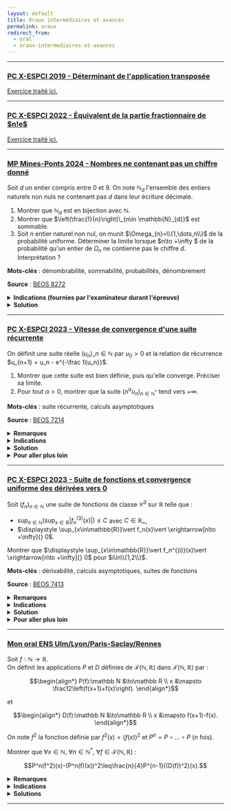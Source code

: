 ```yaml
---
layout: default
title: Oraux intermédiaires et avancés
permalink: oraux
redirect_from:
  - oral
  - oraux-intermediaires-et-avances
---
```


---

<h3 id="beos-5473">
  <a href="#beos-5473" class="header">
  PC X-ESPCI 2019 - Déterminant de l'application transposée</a>
</h3>

[Exercice traité ici.](determinants#determinant-application-transposee)

---

<h3 id="beos-6933-2">
  <a href="#beos-6933-2" class="header">
  PC X-ESPCI 2022 - Équivalent de la partie fractionnaire de $n!e$</a>
</h3>

[Exercice traité ici.](calculs-asymptotiques#equivalent-partie-fractionnaire-n-e)

---

<h3 id="beos-8272">
  <a href="#beos-8272" class="header">
  MP Mines-Ponts 2024 - Nombres ne contenant pas un chiffre donné</a>
</h3>

Soit $d$ un entier compris entre 0 et 9. On note $\mathbb{N}_{d}$ l'ensemble des entiers naturels non nuls ne contenant pas $d$ dans leur écriture décimale.

1. Montrer que $\mathbb{N}_{d}$ est en bijection avec $\mathbb{N}$.
2. Montrer que $\left(\frac{1}{n}\right)\_{n\in \mathbb{N}_{d}}$ est sommable.
3. Soit $n$ entier naturel non nul, on munit $\Omega_{n}=\\{1,\dots,n\\}$ de la probabilité uniforme. Déterminer la limite lorsque $n\to +\infty $ de la probabilité qu'un entier de $\Omega_{n}$ ne contienne pas le chiffre $d$. Interprétation ?

**Mots-clés** : dénombrabilité, sommabilité, probabilités, dénombrement

**Source** : <a href="https://beos.prepas.org/sujet.php?id=8272" target="_blank">BEOS 8272</a>

<details>
  <summary><b>Indications (fournies par l'examinateur durant l'épreuve)</b></summary>
    <ol>
      <li>Penser à la dénombrabilité.</li>
      <li>Trouver une partition bien choisie de $\mathbb{N}_{d}$.</li>
      <li>Raisonner en termes de cardinalités.</li>
    </ol>
</details>

<details>
  <summary><b>Solution</b></summary>
    <ol>
      <li>
        $\mathbb{N}_{d}$ est clairement une partie infinie de $\mathbb{N}$, donc $\mathbb{N}_{d}$ est dénombrable, i.e. en bijection avec $\mathbb{N}$.
      </li>
      <li>
        Soit $m\in\mathbb{N}^*$ et comptons (grossièrement) le nombre d'entiers de $\mathbb{N}_{d}$ à $m$ chiffres.<br>
        Pour chaque chiffre, on a au plus 9 choix (car on ne peut pas choisir $d$), donc il y a au plus $9^m$ entiers de $\mathbb{N}_{d}$ à $m$ chiffres.<br>
        <ol> Remarque : ce n'est pas exactement $9^m$ car un nombre ne peut pas commencer par un 0, mais on peut négliger ce détail puisque $9^m$ est une majoration suffisante pour conclure par la suite. Le nombre exact est $9^m$ pour $\mathbb{N}_{0}$ et $8\times 9^{m-1}$ pour les $\mathbb{N}_{d}$ avec $d\neq 0$.</ol>
        D'après le théorème de sommation par paquets pour des réels positifs, on a :
        $$\begin{align*}
        \sum_{n\in\mathbb{N}_{d}}\frac{1}{n}&=\sum_{m=1}^{+\infty}\left(\sum_{\substack{n\in\mathbb{N}_{d}\\10^{m-1}\leq n<10^m}}\frac{1}{n}\right)\leq\sum_{m=1}^{+\infty}\left(\sum_{\substack{n\in\mathbb{N}_{d}\\10^{m-1}\leq n<10^m}}\frac{1}{10^{m-1}}\right)\\
        &\leq\sum_{m=1}^{+\infty}\left(\frac{9^m}{10^{m-1}}\right)=10\sum_{m=1}^{+\infty}\left(\frac{9}{10}\right)^m=10\frac{9/10}{1-9/10}=90\\
        &<+\infty.
        \end{align*}$$
        Donc la famille $\displaystyle \left(\frac{1}{n}\right)_{n\in \mathbb{N}_{d}}$ est sommable.
      </li>
      <li>
        Soit $n\in\mathbb{N}^*$ et $m$ le nombre de chiffres de $n$ (remarque : $m=\lfloor\log_{10}(n)\rfloor+1$).<br>
        Notons $A_k$ l'ensemble des entiers de $\mathbb{N}_{d}$ à $k$ chiffres, i.e. $A_k=\mathbb{N}_{d}\cap\{10^{k-1},\dots,10^k-1\}$.<br>
        Ainsi, on a
        $$\displaystyle \Omega_n = \mathbb{N}_{d}\cap \{1,\dots,n\}\subseteq \mathbb{N}_{d}\cap\{1,\dots,10^{m}-1\}=\mathbb{N}_{d}\cap\bigsqcup_{k=1}^{m}\{10^{k-1},\dots,10^k-1\}=\bigsqcup_{k=1}^{m}A_k.$$
        Donc $\displaystyle \operatorname{Card}(\Omega_n)\leq\sum_{k=1}^{m}\operatorname{Card}(A_k)\leq\sum_{k=1}^{m}9^k=9\frac{9^m-1}{9-1}\leq 9^{m+1}$.<br>
        Ainsi, $\displaystyle 0\leq \mathbb{P}(\Omega_n) = \frac{\operatorname{Card}(\Omega_n)}{n}\leq\frac{9^{m+1}}{n}\leq\frac{9^{m+1}}{10^{m-1}}=90\left(\frac{9}{10}\right)^m\xrightarrow[n\to +\infty]{}0$ (car $m\to+\infty$ lorsque $n\to +\infty$).<br><br>
        L'interprétation est que la "probabilité" qu'un entier naturel non nul ne contienne pas le chiffre $d$ est nul.
      </li>
    </ol>
</details>

---

<h3 id="beos-7214-1">
  <a href="#beos-7214-1" class="header">
  PC X-ESPCI 2023 - Vitesse de convergence d'une suite récurrente</a>
</h3>

On définit une suite réelle $(u_n)\_{n \in \mathbb{N}}$ par $u_0 > 0$ et la relation de récurrence $u_{n+1} = u_n - e^{-\frac 1{u_n}}$.

1. Montrer que cette suite est bien définie, puis qu'elle converge. Préciser sa limite.
2. Pour tout $\alpha > 0$, montrer que la suite $(n^{\alpha} u_n)_{n \in \mathbb{N}^*}$ tend vers $+\infty$.

**Mots-clés** : suite récurrente, calculs asymptotiques

**Source** : <a href="https://beos.prepas.org/sujet.php?id=7214" target="_blank">BEOS 7214</a>

<details>
  <summary><b>Remarques</b></summary>
    Ce résultat découle du résultat plus général traité dans <a href="calculs-asymptotiques#vitesse-de-convergence-suite-recurrente">cet exercice</a>.
</details>

<details>
  <summary><b>Indications</b></summary>
    <ol>
      <li>Écrire $u_{n+1} = f(u_n)$ et étudier $f$.</li>
      <li>Montrer qu'il s'agit d'obtenir $\displaystyle \frac{1}{u_n^{1/\alpha}} = o(n)$.<br>
      Montrer que $\displaystyle \frac{1}{u_{n+1}^{1/\alpha}} = \frac{1}{u_n^{1/\alpha}} + o(u_n^{\beta-1/\alpha})$ pour tout $\beta > 0$.</li>
    </ol>
</details>

<details>
  <summary><b>Solution</b></summary>
    <ol>
      <li>
        <u>Bonne définition de la suite :</u><br>
        Posons $f(x) = x - e^{-\frac 1{x}}$ définie sur $\mathbb{R}_+^*$.<br>
        Soit $x > 0$. On a
        $$\begin{align*}
        f(x) > 0 &\iff x > e^{-\frac 1{x}}\\
        &\iff \ln(x) > -\frac 1{x}\\
        &\iff -\ln(x) < \frac 1{x}\\
        &\iff \ln\left(\frac 1x\right) < \frac 1x.
        \end{align*}$$
        Or, l'inégalité $\ln(y) \leq y-1 < y$ est vérifiée pour tout $y > 0$, donc $\ln\left(\frac 1x\right) < \frac 1x$ pour tout $x > 0$.<br>
        Ainsi, $u_{n+1} = f(u_n)$ est bien définie pour tout $n\in\mathbb{N}$ car $u_0 > 0$ et $\ f(x) > 0$ pour tout $x > 0$.<br><br>
        <u>Convergence de la suite et limite :</u><br>
        On a $u_{n+1} - u_n = -e^{-\frac 1{u_n}} < 0$, donc $(u_n)$ est (strictement) décroissante.<br>
        Ainsi, la suite $(u_n)$ est décroissante et minorée par $0$, donc elle converge vers une limite $\ell\geq 0$.<br>
        On remarque que $\ f$ est continue sur $\mathbb{R}_+^*$ et est prolongeable par continuité en $0$ en posant $f(0) = 0$.<br>
        Par continuité de $\ f$ (sur $\mathbb R$), on a $\ell = f(\ell)$. Or, $f(x) < x$ pour tout $x > 0$, donc $\ell = 0$.<br>
        Donc $u_n \underset{n\to+\infty}{\longrightarrow} 0$.
      </li>
      <li>
        Soit $\alpha > 0$. On a l'équivalence suivante (avec $u_n > 0$) :
        $$\begin{align*}
        n^{\alpha}u_n \xrightarrow[n\to +\infty]{} +\infty &\iff \frac{1}{n^{\alpha}u_n} \xrightarrow[n\to +\infty]{} 0\\
        &\iff \frac{1}{n u_n^{1/\alpha}} \xrightarrow[n\to +\infty]{} 0\\
        &\iff \frac{1}{n u_n^{1/\alpha}} = o(1)\\
        &\iff \frac{1}{u_n^{1/\alpha}} = o(n).
        \end{align*}$$
        Nous allons démontrer cette dernière affirmation. Faisons un développement asymptotique :
        $$\begin{align*}
        \frac{1}{u_{n+1}^{1/\alpha}} &= \frac{1}{\left(u_n - e^{-\frac 1{u_n}}\right)^{1/\alpha}}\\
        &= \frac{1}{u_n^{1/\alpha}}\left(1 - \frac{1}{u_n}e^{-\frac 1{u_n}}\right)^{-1/\alpha}\\
        &= \frac{1}{u_n^{1/\alpha}}\left(1 + o(u_n^{\beta})\right)^{-1/\alpha}  \qquad \text{pour tout } \beta > 0\ (\text{croissances comparées})\\
        &=\frac{1}{u_n^{1/\alpha}} + o(u_n^{\beta-1/\alpha}).
        \end{align*}$$
        En choisissant $\beta = 1/\alpha$, on a $\displaystyle \frac{1}{u_{n+1}^{1/\alpha}} - \frac{1}{u_n^{1/\alpha}} = o(1)$, donc par télescopage :
        $$\frac{1}{u_n^{1/\alpha}} = \frac{1}{u_0^{1/\alpha}} + o(n) = o(n).$$
        Ce qui conclut la démonstration.
      </li>
    </ol>
</details>

<details>
  <summary><b>Pour aller plus loin</b></summary>
    <ul>
      <li>
        <a href="calculs-asymptotiques#vitesse-de-convergence-suite-recurrente">Vitesse de convergence d'une suite récurrente</a>
      </li>
    </ul>
</details>

---

<h3 id="beos-7413">
  <a href="#beos-7413" class="header">
  PC X-ESPCI 2023 - Suite de fonctions et convergence uniforme des dérivées vers 0</a>
</h3>

Soit $(f_n)_{n\in\mathbb{N}}$ une suite de fonctions de classe $\mathcal{C}^3$ sur $\mathbb{R}$ telle que :
- $\displaystyle \sup_{n\in\mathbb{N}}\left(\sup_{x\in\mathbb{R}}\vert f_n^{(3)}(x)\vert\right) \leq C$ avec $C\in\mathbb{R}_+$,
- $\displaystyle \sup_{x\in\mathbb{R}}\vert f_n(x)\vert \xrightarrow[n\to +\infty]{} 0$.

Montrer que $\displaystyle \sup_{x\in\mathbb{R}}\vert f_n^{(i)}(x)\vert \xrightarrow[n\to +\infty]{} 0$ pour $i\in\\{1,2\\}$.

**Mots-clés** : dérivabilité, calculs asymptotiques, suites de fonctions

**Source** : <a href="https://beos.prepas.org/sujet.php?id=7413" target="_blank">BEOS 7413</a>

<details>
  <summary><b>Remarques</b></summary>
    L'<a href="https://en.wikipedia.org/wiki/Landau–Kolmogorov_inequality" target="_blank">inégalité de Landau-Kolmogorov</a> permet de résoudre rapidement ce problème.<br>
    Elle stipule que si $\ f$ est de classe $\mathcal{C}^p(T,\mathbb{R})$ avec $T\subseteq\mathbb{R}$, alors, en notant $\displaystyle \Vert f\Vert_{\infty} = \sup_{x\in T}\vert f(x)\vert$ ($\in\mathbb{R}_+\cup\{+\infty\}$ a priori), on a l'inégalité suivante pour tout $1\leq k < p$ :
    $$\Vert f^{(k)}\Vert_{\infty} \leq C(p,k,T) \cdot \Vert f\Vert^{1-k/p}_{\infty} \cdot \Vert f^{(p)}\Vert^{k/p}_{\infty} \quad\text{avec}\quad C(p,k,T)\in\mathbb{R}_+.$$
    Ainsi, dans le cadre du problème, on a
    $$\Vert f_n'\Vert_{\infty} \leq C(3,1,\mathbb{R}) \cdot \Vert f_n\Vert^{2/3}_{\infty} \cdot \Vert f_n^{(3)}\Vert^{1/3}_{\infty}\leq C(3,1,\mathbb{R}) \cdot C^{1/3} \cdot \Vert f_n\Vert^{2/3}_{\infty} \xrightarrow[n\to +\infty]{}0 \quad\text{et}$$
    $$\Vert f_n''\Vert_{\infty} \leq C(3,2,\mathbb{R}) \cdot \Vert f_n\Vert^{1/3}_{\infty} \cdot \Vert f_n^{(3)}\Vert^{2/3}_{\infty}\leq C(3,2,\mathbb{R}) \cdot C^{2/3} \cdot \Vert f_n\Vert^{1/3}_{\infty} \xrightarrow[n\to +\infty]{}0.$$
</details>

<details>
  <summary><b>Indications</b></summary>
    On note $\displaystyle\Vert f\Vert_{\infty} = \sup_{x\in\mathbb{R}}\vert f(x)\vert \in\mathbb{R}_+\cup\{+\infty\}$.<br>
    Lemme : montrer que $\Vert f'\Vert_{\infty} \leq 2\sqrt{\Vert f\Vert_{\infty}\Vert f''\Vert_{\infty}}$ pour toute fonction $f$ de classe $\mathcal{C}^2$ sur $\mathbb{R}$ (cf. <a href="derivabilite#fonctions-a-derivees-bornees-2">cet exercice</a>).
</details>

<details>
  <summary><b>Solution</b></summary>
    On note $\displaystyle\Vert f\Vert_{\infty} = \sup_{x\in\mathbb{R}}\vert f(x)\vert \in\mathbb{R}_+\cup\{+\infty\}$.<br>
    Lemme : $\Vert f'\Vert_{\infty} \leq 2\sqrt{\Vert f\Vert_{\infty}\Vert f''\Vert_{\infty}}$ pour toute fonction $f$ de classe $\mathcal{C}^2$ sur $\mathbb{R}$ (cf. <a href="derivabilite#fonctions-a-derivees-bornees-2">cet exercice</a>).<br>
    Cela découle de la formule de Taylor-Lagrange. Pour $x\in\mathbb R$, pour tout réel $y\neq x$, il existe $c\in\,]x,y[$ tel que
    $$f(y) = f(x) + f'(x)(y-x) + \frac12\ f''(c)\cdot(y-x)^2.$$
    Donc, en posant $h = |y-x| > 0$, on a
    $$|f'(x)| = \left|\frac{f(y) - f(x)}{y-x} - \frac12 f''(c)\cdot(y-x)\right|\leq \frac{2\Vert f\Vert_{\infty}}{h} + \frac{\Vert f''\Vert_{\infty}h}{2}.$$
    En étudiant la fonction $\displaystyle g(h) = \frac{2\Vert f\Vert_{\infty}}{h} + \frac{\Vert f''\Vert_{\infty}h}{2}$ (en dérivant par exemple), on trouve que le minimum est atteint en $\displaystyle h = 2\sqrt{\frac{\Vert f\Vert_{\infty}}{\Vert f''\Vert_{\infty}}}$, et que $\displaystyle g(h) = 2\sqrt{\Vert f\Vert_{\infty}\Vert f''\Vert_{\infty}}$.
    D'où
    $$\Vert f'\Vert_{\infty} \leq 2\sqrt{\Vert f\Vert_{\infty}\Vert f''\Vert_{\infty}}.$$
    Reprenons le problème. En utilisant le lemme, on a
    $$\Vert f'\Vert_{\infty} \leq 2\sqrt{\Vert f\Vert_{\infty}\Vert f''\Vert_{\infty}} \leq 2\sqrt{\Vert f\Vert_{\infty}\cdot2\sqrt{\Vert f'\Vert_{\infty}\Vert f'''\Vert_{\infty}}} = 2^{3/2}\Vert f\Vert_{\infty}^{1/2}\Vert f'\Vert_{\infty}^{1/4}\Vert f'''\Vert_{\infty}^{1/4}.$$
    Donc, en utilisant les hypothèses du problème, on a
    $$\Vert f_n'\Vert_{\infty}^{3/4} \leq 2^{3/2}\Vert f_n\Vert_{\infty}^{1/2}\Vert f_n'''\Vert_{\infty}^{1/4} \leq 2^{3/2}C^{1/4}\Vert f_n\Vert_{\infty}^{1/2} \xrightarrow[n\to +\infty]{} 0.$$
    Donc $\Vert f_n'\Vert_{\infty} \xrightarrow[n\to +\infty]{} 0$. De même, on a
    $$\Vert f_n''\Vert_{\infty} \leq 2\sqrt{\Vert f_n'\Vert_{\infty}\Vert f_n'''\Vert_{\infty}} \leq 2C^{1/2}\sqrt{\Vert f_n'\Vert_{\infty}} \xrightarrow[n\to +\infty]{} 0.$$
    D'où le résultat :
    $$\sup_{x\in\mathbb{R}}\vert f_n^{(i)}(x)\vert = \Vert f_n^{(i)}\Vert_{\infty} \xrightarrow[n\to +\infty]{} 0 \quad\text{pour } i\in\{1,2\}.$$
</details>

<details>
  <summary><b>Pour aller plus loin</b></summary>
    <ul>
      <li>
				<a href="derivabilite#fonctions-a-derivees-bornees-2">Une fonction bornée à dérivée seconde bornée a une dérivée bornée</a>
      </li>
      <li>
				<a href="espaces-vectoriels-normes#fonctions-a-derivees-bornees">Fonctions à dérivées bornées (autour de l'inégalité de Landau–Kolmogorov)</a>
      </li>
    </ul>
</details>

---

<h3 id="mon-oral-ens-ulsr">
  <a href="#mon-oral-ens-ulsr" class="header">
  Mon oral ENS Ulm/Lyon/Paris-Saclay/Rennes</a>
</h3>

Soit $f:\mathbb N\to\mathbb R$.<br>
On définit les applications $P$ et $D$ définies de $\mathcal F(\mathbb N,\mathbb R)$ dans $\mathcal F(\mathbb N,\mathbb R)$ par :

$$\begin{align*}
P(f):\mathbb N &\to\mathbb R \\
 x &\mapsto \frac12\left(f(x+1)+f(x)\right).
\end{align*}$$

et

$$\begin{align*}
D(f):\mathbb N &\to\mathbb R \\
 x &\mapsto f(x+1)-f(x).
\end{align*}$$

On note $f^2$ la fonction définie par $f^2(x)=(f(x))^2$ et $P^n = P\circ\dots\circ P$ ($n$ fois).

Montrer que $\forall x\in\mathbb N,\ \forall n\in\mathbb N^*,\ \forall f\in\mathcal F(\mathbb N,\mathbb R)$ :

$$P^n(f^2)(x)-(P^n(f)(x))^2\leq\frac{n}{4}P^{n-1}((D(f))^2)(x).$$

<details>
  <summary><b>Remarques</b></summary>
    Deux ans de prépa pour ça... Le cours ne sert à rien, faut juste savoir faire des calculs et ne pas se tromper.
</details>

<details>
  <summary><b>Indications</b></summary>
  <details>
    <summary><u>Indication solution 1</u></summary>
      Procéder par récurrence sur $n$ (oui oui, c'est vraiment l'indication qu'on m'a donnée lors de l'oral).
    </details>
    <details>
    <summary><u>Indication solution 2</u></summary>
      Voir $P$ et $D$ comme des opérateurs linéaires.<br>
      En notant $T(f)(x)=f(x+1)$, on a $D=T-\operatorname{Id}$ et $P=\dfrac12(T+\operatorname{Id})$.
    </details>
</details>

<details>
  <summary><b>Solutions</b></summary>
    <details>
      <summary><u>Solution 1 : par récurrence</u></summary>
        On va démontrer l'inégalité par récurrence sur $n$.
        <details>
          <summary>Initialisation</summary>
            Pour $n=1$, on a :
            $$\begin{align*}
            P(f^2)(x)-(P(f)(x))^2&=\frac12\left(f(x+1)^2+f(x)^2\right)-\left(\frac12\left(f(x+1)+f(x)\right)\right)^2\\
            &=\frac14\left(f(x+1)-f(x)\right)^2\\
            &=\frac14(D(f)(x))^2\\
            &=\frac14P^0((D(f))^2)(x).
            \end{align*}$$
        </details>
        <details>
          <summary>Hérédité</summary>
            Supposons que pour un certain $n\in\mathbb N^*$, on ait :
            $$P^n(f^2)(x)-(P^n(f)(x))^2\leq\frac{n}{4}P^{n-1}((D(f))^2)(x).$$
            On a alors :
            $$\begin{align*}
            P^{n+1}&(f^2)(x)-(P^{n+1}(f)(x))^2=P\left(P^n(f^2)\right)(x)-\left(P\left(P^n(f)\right)(x)\right)^2\\
            &=\frac12\left(P^n(f^2)(x+1)+P^n(f^2)(x)\right)-\left(\frac12\left(P^n(f)(x+1)+P^n(f)(x)\right)\right)^2\\
            &=\frac14\left(2P^n(f^2)(x+1)+2P^n(f^2)(x)-(P^n(f)(x+1))^2-2P^n(f)(x+1)P^n(f)(x)-(P^n(f)(x))^2\right)\\
            &=\frac14\Big(2P^n(f^2)(x+1)+2P^n(f^2)(x)-2(P^n(f)(x+1))^2-2(P^n(f)(x))^2\\
            &\quad +(P^n(f)(x+1))^2-2P^n(f)(x+1)P^n(f)(x)+(P^n(f)(x))^2\Big)\\
            &=\frac12\left(P^n(f^2)(x+1)-(P^n(f)(x+1))^2+P^n(f^2)(x)-(P^n(f)(x))^2\right)\\
            &\quad +\left(\frac12\left(P^n(f)(x+1)-P^n(f)(x)\right)\right)^2\\
            &\leq\frac12\frac{n}{4}\left(P^{n-1}((D(f))^2)(x+1)+P^{n-1}((D(f))^2)(x)\right)\\
            &\quad +\left(\frac12\left(P^n(f)(x+1)-P^n(f)(x)\right)\right)^2\qquad\qquad \text{(par hypothèse de récurrence)}\\
            &=\frac{n}{4}P^n((D(f))^2)(x)+\frac14\left(D(P^n(f))\right)^2(x)\\
            &\leq\frac{n}{4}P^n((D(f))^2)(x)+\frac14P^n((D(f))^2)(x) \qquad\qquad \text{($*$)}\\
            &=\frac{n+1}{4}P^n((D(f))^2)(x).
            \end{align*}$$
            D'où l'hérédité, sous réserve de justifier l'inégalité $(*)$ :
            $$\displaystyle\left(D(P^n(f))\right)^2(x)\leq P^n((D(f))^2)(x).$$
            On procède à nouveau par récurrence sur $n$.
            <details>
              <summary>Lemme</summary>
              $$\forall a,b,c\in\mathbb R,\ (a-c)^2\leq 2(a-b)^2+2(b-c)^2.$$
              Preuve :
              $$\begin{align*}
              (a-c)^2\leq 2(a-b)^2+2(b-c)^2 &\Longleftrightarrow a^2-2ac+c^2\leq 2a^2-4ab+2b^2+2b^2-4bc+2c^2\\
              &\Longleftrightarrow 0\leq a^2-4ab+4b^2-4bc+c^2+2ac\\
              &\Longleftrightarrow 0\leq (a-2b+c)^2.
              \end{align*}$$
            </details>
            <details>
              <summary>Initialisation</summary>
                Pour $n=1$, on a :
                $$\begin{align*}
                \left(D(P(f))\right)^2(x)&=\left(P(f)(x+1)-P(f)(x)\right)^2\\
                &=\left(\frac12\left(f(x+2)+f(x+1)\right)-\frac12\left(f(x+1)+f(x)\right)\right)^2\\
                &=\frac14\left(f(x+2)-f(x)\right)^2
                \end{align*}$$
                et
                $$\begin{align*}
                P((D(f))^2)(x)&=\frac12\left((D(f)(x+1))^2+(D(f)(x))^2\right)\\
                &=\frac12\left((f(x+2)-f(x+1))^2+(f(x+1)-f(x))^2\right).
                \end{align*}$$
                On a alors, en utilisant le lemme avec $a=f(x)+2, b=f(x+1)$ et $c=f(x+2)$ :
                $$\left(D(P(f))\right)^2(x)=\frac14\left(f(x+2)-f(x)\right)^2\leq\frac12\left((f(x+2)-f(x+1))^2+(f(x+1)-f(x))^2\right)=P((D(f))^2)(x).$$
            </details>
            <details>
              <summary>Hérédité</summary>
                Supposons que pour un certain $n\in\mathbb N^*$, on ait :
                $$\left(D(P^n(f))\right)^2(x)\leq P^n((D(f))^2)(x).$$
                On a alors :
                $$\begin{align*}
                &\left(D(P^{n+1}(f))\right)^2(x)=\left(P^{n+1}(f)(x+1)-P^{n+1}(f)(x)\right)^2\\
                &=\left(P(P^n(f))(x+1)-P(P^n(f))(x)\right)^2\\
                &=\left(\frac12\left(P^n(f)(x+2)+P^n(f)(x+1)\right)-\frac12\left(P^n(f)(x+1)+P^n(f)(x)\right)\right)^2\\
                &=\frac14\left(P^n(f)(x+2)-P^n(f)(x)\right)^2\\
                &\leq\frac12\left(P^n(f)(x+2)-P^n(f)(x+1)\right)^2+\frac12\left(P^n(f)(x+1)-P^n(f)(x)\right)^2 \qquad \text{(par le lemme)}\\
                &=\frac12\left(D(P^n(f))\right)^2(x+1)+\frac12\left(D(P^n(f))\right)^2(x)\\
                &\leq\frac12P^n((D(f))^2)(x+1)+\frac12P^n((D(f))^2)(x)\qquad\qquad \text{(par hypothèse de récurrence)}\\
                &=P^{n+1}((D(f))^2)(x).
                \end{align*}$$
                D'où le résultat.
            </details>
            Par récurrence, on a donc bien :
            $$\forall x\in\mathbb N,\ \forall n\in\mathbb N^*,\ \forall f\in\mathcal F(\mathbb N,\mathbb R),\ P^n(f^2)(x)-(P^n(f)(x))^2\leq\frac{n}{4}P^{n-1}((D(f))^2)(x).$$
        </details>
    </details>
    <details>
      <summary><u>Solution 2 : avec les opérateurs</u></summary>
        En remarquant que $P$ et $D$ sont des opérateurs linéaires dans l'espace vectoriel des suites réelles, cela nous incite à raisonner avec les opérateurs. Cela simplifie grandement les calculs et la preuve est plus élégante, notamment car elle n'utilise pas la récurrence.
        <details>
          <summary>Notations préliminaires</summary>
            On pose $E=\mathcal F(\mathbb N,\mathbb R)$ (on peut le voir comme l'espace vectoriel des suites réelles).<br>
            $(E,+,\times)$ est un anneau commutatif où $f\times g$ est défini par $(f\times g)(x)=f(x)g(x)$.<br>
            $(\mathcal F(E,E),+,\times)$ est un anneau commutatif où $\times$ est défini par $(A\times B)(f)=A(f)\times B(f)$.<br>
            $(\mathcal F(E,E),\circ)$ est un monoïde où $\circ$ est la composition d'applications.<br>
            $(\mathcal F(E,E),\leq)$ est un ensemble ordonné où $\leq$ est défini par
            $$A\leq B\Longleftrightarrow\forall f\in E,\ A(f)\leq B(f)\Longleftrightarrow \forall f\in E,\ \forall x\in\mathbb N,\ A(f)(x)\leq B(f)(x).$$
            On note $T,I,C\in\mathcal F(E,E)$ les opérateurs définis par :
            $$\begin{align*}
            T(f):\mathbb N &\to\mathbb R \\
            x &\mapsto f(x+1),\\
            I(f):\mathbb N &\to\mathbb R \\
            x &\mapsto f(x),\\
            C(f):\mathbb N &\to\mathbb R \\
            x &\mapsto (f(x))^2.
            \end{align*}$$
            Ici, $T$ est l'opération de translation, $I$ est l'opération d'identité et $C$ est l'opération de mise au carré.<br>
            On a $\displaystyle P=\frac12(I+T)$ et $D=T-I$ (ce sont des opérateurs linéaires) et $C=I\times I$.<br>
        </details>
        <details>
          <summary>Réécriture de l'inégalité</summary>
            On note, pour $F\in\mathcal F(E,E)$ et $n\in\mathbb N^*$, $F^n$ l'application $F\circ\cdots\circ F$ ($n$ fois).<br>
            L'inégalité à démontrer
            $$\forall x\in\mathbb N,\ \forall n\in\mathbb N^*,\ \forall f\in\mathcal F(\mathbb N,\mathbb R),\ P^n(f^2)(x)-(P^n(f)(x))^2\leq\frac{n}{4}P^{n-1}((D(f))^2)(x)$$
            s'écrit donc
            $$P^n\circ C - C\circ P^n\leq\frac{n}{4}P^{n-1}\circ C\circ D.$$
            On peut simplifier davantage avec le commutateur défini dans $\mathcal F(E,E)$ par $[A,B]=A\circ B-B\circ A$ :
            $$[P^n,C]\leq\frac{n}{4}P^{n-1}\circ C\circ D.$$
        </details>
        <details>
          <summary>Démonstration</summary>
            Pour rendre les calculs plus clairs, l'exposant $n$ désignera le $n$-ième itéré de la composition (vu dans $(\mathcal F(E,E),\circ)$) et l'exposant $2$ désignera la mise au carré (dans l'anneau commutatif $(\mathcal F(E,E),+,\times)$).<br>
            Ainsi, ici, $C=I\times I=I^2$.<br><br>
            On utilise les résultats suivants, vrais pour $A,B\in\mathcal F(E,E)$ :
            <ol>
              <li>
                $T\circ (A\times B)=(T\circ A)\times (T\circ B)$
              </li>
              <li>
                $P\circ D = D\circ P\quad$ ($P=\frac12(T+I)$ et $D=T-I$ commutent)
              </li>
              <li>
                $2(A^2+B^2)-(A+B)^2=(A-B)^2$
              </li>
              <li>
                $C\circ A = A^2 \geq 0$
              </li>
              <li>
                $A\geq 0 \Rightarrow P\circ A \geq 0$
              </li>
            </ol>
          <details>
            <summary>Étape 1 : $[P,C]$</summary>
              $$\begin{align*}
              [P,C]&=P\circ C-C\circ P\\
              &=\left(\frac12(T+I)\right)\circ I^2-C\circ\left(\frac12(T+I)\right)\\
              &=\frac12(T^2+I^2)-\left(\frac12(T+I)\right)^2 \quad \text{(par 1.)}\\
              &=\frac14(T-I)^2 \quad \text{(par 3.)}\\
              &=\frac14D^2\\
              &=\frac14C\circ D.
              \end{align*}$$
              On obtient une relation intéressante : $\displaystyle [P,C]=\dfrac14C\circ D$.<br>
              Cette relation montre aussi le cas $n=1$ de l'inégalité à démontrer.
          </details>
          <details>
            <summary>Étape 2 : $[P^n,C]$</summary>
              Soit $n\in\mathbb N^*$.
              $$\begin{align*}
              [P^{n},C]&=P^{n}\circ C-C\circ P^{n}\\
              &=\sum_{k=0}^{n-1}\left(P^{k+1}\circ C\circ P^{n-1-k}-P^{k}\circ C\circ P^{n-k}\right) \qquad \text{(téléscopage)}\\
              &=\sum_{k=0}^{n-1}P^k \circ \left(P\circ C - C\circ P\right) \circ P^{n-1-k}\\
              &=\sum_{k=0}^{n-1}P^k \circ [P,C] \circ P^{n-1-k}\\
              &=\frac14\sum_{k=0}^{n-1}P^k \circ C\circ D \circ P^{n-1-k} \qquad \text{(par l'étape 1 : $[P,C]=\dfrac14C\circ D$)}\\
              &\leq \frac14\sum_{k=0}^{n-1}P^{n-1}\circ C\circ D \qquad \text{($*$) (c'est ce qu'on aimerait avoir)}\\
              &=\frac{n}{4}P^{n-1}\circ C\circ D.
              \end{align*}$$
              Il reste à montrer ($*$) : pour tout $k\in\{0,\ldots,n-1\}$, on a $P^k\circ C\circ D \circ P^{n-1-k}\leq P^{n-1}\circ C\circ D$.<br>
              Il suffit de démontrer la chaîne d'inégalités suivante :
              $$C\circ D \circ P^{n-1}\leq P\circ C\circ D \circ P^{n-2-k} \leq \cdots \leq P^{n-1}\circ C\circ D,$$
              i.e. pour tout $k\in\{0,\ldots,n-2\}$ :
              $$\begin{align*}
              &P^k \circ C\circ D \circ P^{n-1-k}\leq P^{k+1}\circ C\circ D \circ P^{n-2-k}\\
              &\Longleftrightarrow P^k\circ (C\circ D \circ P)\circ P^{n-2-k}\leq P^k\circ (P\circ C\circ D)\circ P^{n-2-k}\\
              &\Longleftrightarrow P^k \circ [P,C\circ D] \circ P^{n-2-k}\geq 0.
              \end{align*}$$
          </details>
          <details>
            <summary>Étape 3 : $[P,C\circ D]$</summary>
            $$\begin{align*}
            [P, C \circ D] &= P \circ C \circ D - C \circ D \circ P\\
            &= P \circ D^2 - (D \circ P)^2 \qquad \text{(par associativité de $\circ$)}\\
            &= P \circ D^2 - (P \circ D)^2 \qquad \text{(par 2.)}\\
            &= \frac{1}{2} (T+I) \circ D^2 - \left(\frac{1}{2} (T+I) \circ D\right)^2\\
            &= \frac{1}{2} ((T \circ D)^2 + D^2) - \left(\frac{1}{2} (T \circ D + D)\right)^2 \qquad \text{(par 1.)}\\
            &= \frac{1}{4} (T \circ D - D)^2 \qquad \text{(par 3.)}\\
            &= \frac{1}{4} ((T-I) \circ D)^2\\
            &= \frac{1}{4} C \circ D \circ D.
            \end{align*}$$
            On a alors
            $$P^k \circ [P,C\circ D] \circ P^{n-2-k} = \frac{1}{4} P^k \circ C \circ D \circ D \circ P^{n-2-k}.$$
            D'après les résultats 4. et 5. on a $P^k\circ C\circ (D \circ D \circ P^{n-2-k})\geq 0$, donc $P^k \circ [P,C\circ D] \circ P^{n-2-k}\geq 0$.<br>
            D'où $(*)$ (étape 2) et donc l'inégalité voulue :
            $$[P^n,C]\leq\frac{n}{4}P^{n-1}\circ C\circ D.$$
          </details>
          <details>
            <summary>Étape 4 : Résumé et conclusion</summary>
            Avec les opérateurs précédemment définis, l'inégalité à démontrer est équivalente à :
            $$[P^n,C]\leq\frac{n}{4}P^{n-1}\circ C\circ D.$$
            On calcule alors :<br>
            <li>
              $[P,C]=\dfrac14C\circ D$.
            </li>
            <li>
            $\displaystyle[P^{n},C]=\sum_{k=0}^{n-1}P^k \circ [P,C] \circ P^{n-1-k}=\frac14\sum_{k=0}^{n-1}P^k \circ C\circ D \circ P^{n-1-k}$.
            </li>
            <li>
            Pour démontrer l'inégalité de l'énoncé, il suffit que $\displaystyle P^k \circ C\circ D \circ P^{n-1-k}\leq P^{n-1}\circ C\circ D$.<br>
            Pour cela, on montre l'inégalité suivante :
            $$P^k \circ C\circ D \circ P^{n-1-k}\leq P^{k+1}\circ C\circ D \circ P^{n-2-k} \Longleftrightarrow P^k \circ [P,C\circ D] \circ P^{n-2-k}\geq 0.$$
            </li>
            <li>
              $[P,C\circ D]=\dfrac14C \circ D \circ D$ et donc
              $$P^k \circ [P,C\circ D] \circ P^{n-2-k}=\frac{1}{4} P^k \circ C \circ D \circ D \circ P^{n-2-k}\geq 0.$$
            </li>
            Sans récurrence, on a démontré l'inégalité voulue.
          </details>
        </details>
    </details>
</details>

---
